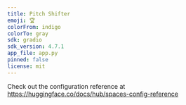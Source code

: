 ```yaml
---
title: Pitch Shifter
emoji: 🏆
colorFrom: indigo
colorTo: gray
sdk: gradio
sdk_version: 4.7.1
app_file: app.py
pinned: false
license: mit
---
```


Check out the configuration reference at https://huggingface.co/docs/hub/spaces-config-reference
